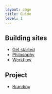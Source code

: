 ```yaml
---
layout: page
title: Guide
level: 1
---
```


## Building sites

- [Get started](get-started)
- [Philosophy](philosophy)
- [Workflow](workflow)

## Project

- [Branding](branding)
